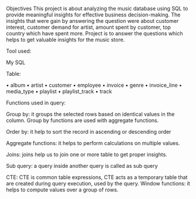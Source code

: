 Objectives 
This project is about analyzing the music database using SQL to provide meaningful insights for effective business decision-making. The insights that were gain by answering the question were about customer interest, customer demand for artist, amount spent by customer, top country which have spent more. Project is to answer the questions which helps to get valuable insights for the music store.

Tool used:

My SQL

Table:

• album
• artist
• customer
• employee
• invoice
• genre
• invoice_line
• media_type
• playlist
• playlist_track
• track

Functions used in query:

Group by: it groups the selected rows based on identical values in the column. Group by functions are used with aggregate functions. 

Order by: it help to sort the record in ascending or descending order 

Aggregate functions: it helps to perform calculations on multiple values. 

Joins: joins help us to join one or more table to get proper insights. 

Sub query: a query inside another query is called as sub query 

CTE: CTE is common table expressions, CTE acts as a temporary table that are created during query execution, used by the query. 
Window functions: it helps to compute values over a group of rows.
